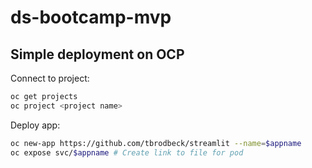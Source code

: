 # ds-bootcamp-mvp
## Simple deployment on OCP
Connect to project:
```sh
oc get projects 
oc project <project name>
```
Deploy app:
```sh
oc new-app https://github.com/tbrodbeck/streamlit --name=$appname
oc expose svc/$appname # Create link to file for pod
```
